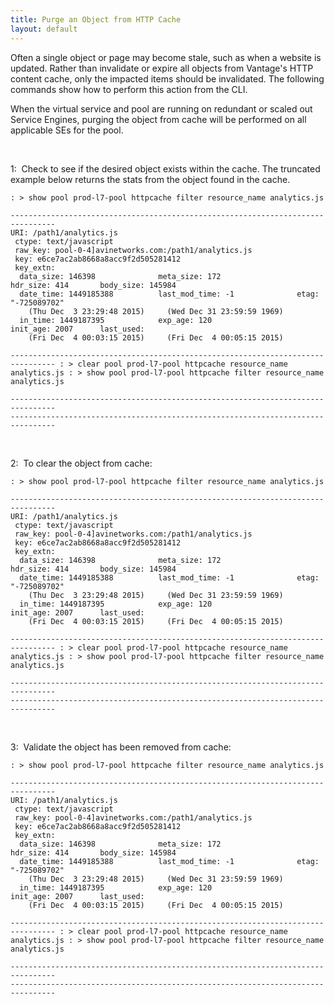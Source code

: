 ```yaml
---
title: Purge an Object from HTTP Cache
layout: default
---
```

Often a single object or page may become stale, such as when a website is updated. Rather than invalidate or expire all objects from Vantage's HTTP content cache, only the impacted items should be invalidated. The following commands show how to perform this action from the CLI.

When the virtual service and pool are running on redundant or scaled out Service Engines, purging the object from cache will be performed on all applicable SEs for the pool.

 

1:  Check to see if the desired object exists within the cache. The truncated example below returns the stats from the object found in the cache.
<pre><code class="language-lua">: &gt; show pool prod-l7-pool httpcache filter resource_name analytics.js

--------------------------------------------------------------------------------
URI: /path1/analytics.js
 ctype: text/javascript
 raw_key: pool-0-4]avinetworks.com:/path1/analytics.js
 key: e6ce7ac2ab8668a8acc9f2d505281412
 key_extn: 
  data_size: 146398              meta_size: 172                 hdr_size: 414       body_size: 145984 
  date_time: 1449185388          last_mod_time: -1              etag: "-725089702"                                                  
    (Thu Dec  3 23:29:48 2015)     (Wed Dec 31 23:59:59 1969)                                                                       
  in_time: 1449187395            exp_age: 120                   init_age: 2007      last_used:             
    (Fri Dec  4 00:03:15 2015)     (Fri Dec  4 00:05:15 2015)                                                                       
                          
-------------------------------------------------------------------------------- : &gt; clear pool prod-l7-pool httpcache resource_name analytics.js : &gt; show pool prod-l7-pool httpcache filter resource_name analytics.js

--------------------------------------------------------------------------------
--------------------------------------------------------------------------------</code></pre>

 

2:  To clear the object from cache:
<pre><code class="language-lua">: &gt; show pool prod-l7-pool httpcache filter resource_name analytics.js

--------------------------------------------------------------------------------
URI: /path1/analytics.js
 ctype: text/javascript
 raw_key: pool-0-4]avinetworks.com:/path1/analytics.js
 key: e6ce7ac2ab8668a8acc9f2d505281412
 key_extn: 
  data_size: 146398              meta_size: 172                 hdr_size: 414       body_size: 145984 
  date_time: 1449185388          last_mod_time: -1              etag: "-725089702"                                                  
    (Thu Dec  3 23:29:48 2015)     (Wed Dec 31 23:59:59 1969)                                                                       
  in_time: 1449187395            exp_age: 120                   init_age: 2007      last_used:             
    (Fri Dec  4 00:03:15 2015)     (Fri Dec  4 00:05:15 2015)                                                                       
                          
-------------------------------------------------------------------------------- : &gt; clear pool prod-l7-pool httpcache resource_name analytics.js : &gt; show pool prod-l7-pool httpcache filter resource_name analytics.js

--------------------------------------------------------------------------------
--------------------------------------------------------------------------------</code></pre>

 

3:  Validate the object has been removed from cache:
<pre><code class="language-lua">: &gt; show pool prod-l7-pool httpcache filter resource_name analytics.js

--------------------------------------------------------------------------------
URI: /path1/analytics.js
 ctype: text/javascript
 raw_key: pool-0-4]avinetworks.com:/path1/analytics.js
 key: e6ce7ac2ab8668a8acc9f2d505281412
 key_extn: 
  data_size: 146398              meta_size: 172                 hdr_size: 414       body_size: 145984 
  date_time: 1449185388          last_mod_time: -1              etag: "-725089702"                                                  
    (Thu Dec  3 23:29:48 2015)     (Wed Dec 31 23:59:59 1969)                                                                       
  in_time: 1449187395            exp_age: 120                   init_age: 2007      last_used:             
    (Fri Dec  4 00:03:15 2015)     (Fri Dec  4 00:05:15 2015)                                                                       
                          
-------------------------------------------------------------------------------- : &gt; clear pool prod-l7-pool httpcache resource_name analytics.js : &gt; show pool prod-l7-pool httpcache filter resource_name analytics.js

--------------------------------------------------------------------------------
--------------------------------------------------------------------------------</code></pre>